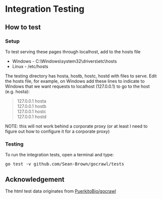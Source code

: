 # Integration Testing

## How to test

### Setup
To test serving these pages through localhost, add to the hosts file
* Windows - C:\Windows\system32\drivers\etc\hosts
* Linux - /etc/hosts

The testing directory has hosta, hostb, hostc, hostd with files to serve.
Edit the hosts file, for example, on Windows add these lines to indicate to Windows
that we want requests to localhost (127.0.0.1) to go to the host (e.g. hosta):

>127.0.0.1	hosta  
>127.0.0.1	hostb  
>127.0.0.1	hostc  
>127.0.0.1	hostd  

NOTE: this will not work behind a corporate proxy (or at least I need to figure out
how to configure it for a corporate proxy)

### Testing
To run the integration tests, open a terminal and type:
<pre>go test -v github.com/Sean-Brown/gocrawl/tests</pre>

## Acknowledgement
The html test data originates from [PuerkitoBio/gocrawl](https://github.com/PuerkitoBio/gocrawl)
